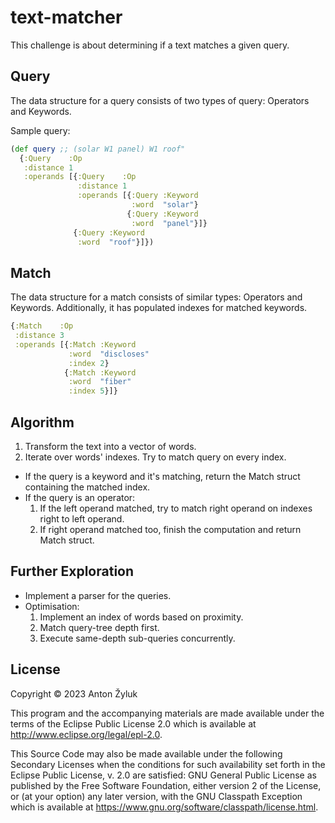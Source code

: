 # text-matcher

This challenge is about determining if a text matches a given query.


## Query

The data structure for a query consists of two types of query: Operators and Keywords.

Sample query:

```clojure
(def query ;; (solar W1 panel) W1 roof"
  {:Query    :Op
   :distance 1
   :operands [{:Query    :Op
               :distance 1
               :operands [{:Query :Keyword
                           :word  "solar"}
                          {:Query :Keyword
                           :word  "panel"}]}
              {:Query :Keyword
               :word  "roof"}]})
```

## Match

The data structure for a match consists of similar types: Operators and Keywords.
Additionally, it has populated indexes for matched keywords.

```clojure
{:Match    :Op
 :distance 3
 :operands [{:Match :Keyword
             :word  "discloses"
             :index 2}
            {:Match :Keyword
             :word  "fiber"
             :index 5}]}
```

## Algorithm

1. Transform the text into a vector of words.
2. Iterate over words' indexes. Try to match query on every index.
  - If the query is a keyword and it's matching, return the Match struct containing the matched index.
  - If the query is an operator:
    1. If the left operand matched, try to match right operand on indexes right to left operand.
    2. If right operand matched too, finish the computation and return Match struct.


## Further Exploration

* Implement a parser for the queries.
* Optimisation: 
  1. Implement an index of words based on proximity.
  2. Match query-tree depth first.
  3. Execute same-depth sub-queries concurrently.



## License

Copyright © 2023 Anton Žyluk

This program and the accompanying materials are made available under the
terms of the Eclipse Public License 2.0 which is available at
http://www.eclipse.org/legal/epl-2.0.

This Source Code may also be made available under the following Secondary
Licenses when the conditions for such availability set forth in the Eclipse
Public License, v. 2.0 are satisfied: GNU General Public License as published by
the Free Software Foundation, either version 2 of the License, or (at your
option) any later version, with the GNU Classpath Exception which is available
at https://www.gnu.org/software/classpath/license.html.
